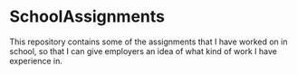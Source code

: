 # SchoolAssignments

This repository contains some of the assignments that I have worked on in school, so that I can give employers an idea of what kind of work I have experience in.
